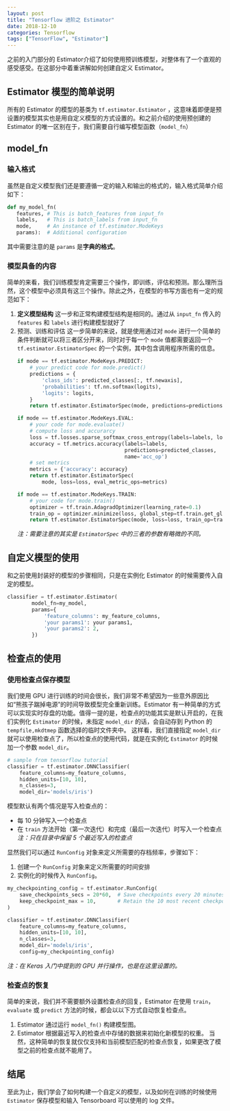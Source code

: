 ```yaml
---
layout: post
title: "Tensorflow 进阶之 Estimator"
date: 2018-12-10
categories: Tensorflow
tags: ["TensorFlow", "Estimator"]
---
```

之前的入门部分的 Estimator介绍了如何使用预训练模型，对整体有了一个直观的感受感受。在这部分中着重讲解如何创建自定义 Estimator。

## Estimator 模型的简单说明
所有的 Estimator 的模型的基类为 `tf.estimator.Estimator` ，这意味着即便是预设置的模型其实也是用自定义模型的方式设置的。和之前介绍的使用预创建的 Estimator 的唯一区别在于，我们需要自行编写模型函数（`model_fn`）
<!--more-->

## model\_fn
### 输入格式
虽然是自定义模型我们还是要遵循一定的输入和输出的格式的，输入格式简单介绍如下：
```python
def my_model_fn(
   features, # This is batch_features from input_fn
   labels,   # This is batch_labels from input_fn
   mode,     # An instance of tf.estimator.ModeKeys
   params):  # Additional configuration
```
其中需要注意的是 `params` 是**字典的格式**。

### 模型具备的内容
简单的来看，我们训练模型肯定需要三个操作，即训练，评估和预测。那么理所当然，这个模型中必须具有这三个操作。除此之外，在模型的书写方面也有一定的规范如下：
1. **定义模型结构**
	这一步和正常构建模型结构是相同的。通过从 `input_fn` 传入的 `features` 和 `labels` 进行构建模型就好了
2. 预测、训练和评估
	这一步简单的来说，就是使用通过对 `mode` 进行一个简单的条件判断就可以将三者区分开来，同时对于每一个 `mode` 值都需要返回一个 `tf.estimator.EstimatorSpec` 的一个实例，其中包含调用程序所需的信息。
	```python
	if mode == tf.estimator.ModeKeys.PREDICT:
		# your predict code for mode.predict()
		predictions = {
	    	'class_ids': predicted_classes[:, tf.newaxis],
	    	'probabilities': tf.nn.softmax(logits),
	    	'logits': logits,
		}
		return tf.estimator.EstimatorSpec(mode, predictions=predictions)

	if mode == tf.estimator.ModeKeys.EVAL:
		# your code for mode.evaluate()
		# compute loss and accurarcy
		loss = tf.losses.sparse_softmax_cross_entropy(labels=labels, logits=logits)
		accuracy = tf.metrics.accuracy(labels=labels,
	                        	   	   predictions=predicted_classes,
	                        	       name='acc_op')
		# set metrics
		metrics = {'accuracy': accuracy}
		return tf.estimator.EstimatorSpec(
	    	mode, loss=loss, eval_metric_ops=metrics)

	if mode == tf.estimator.ModeKeys.TRAIN:
		# your code for mode.train()
		optimizer = tf.train.AdagradOptimizer(learning_rate=0.1)
		train_op = optimizer.minimize(loss, global_step=tf.train.get_global_step())
		return tf.estimator.EstimatorSpec(mode, loss=loss, train_op=train_op)
	```
	*注：需要注意的其实是 `EstimatorSpec` 中的三者的参数有略微的不同。*

## 自定义模型的使用
和之前使用封装好的模型的步骤相同，只是在实例化 Estimator 的时候需要传入自定的模型。
```python
classifier = tf.estimator.Estimator(
        model_fn=my_model,
        params={
            'feature_columns': my_feature_columns,
            'your params1': your params1,
            'your params2': 2,
        })
```
## 检查点的使用
### 使用检查点保存模型
我们使用 GPU 进行训练的时间会很长，我们非常不希望因为一些意外原因比如“熊孩子踹掉电源”的时间导致模型完全重新训练。Estimator 有一种简单的方式可以实现实时存盘的功能。值得一提的是，检查点的功能其实是默认开启的，在我们实例化 `Estimator` 的时候，未指定 `model_dir` 的话，会自动存到 Python 的 `tempfile,mkdtmep` 函数选择的临时文件夹中。
这样看，我们直接指定 `model_dir` 就可以使用检查点了，所以检查点的使用代码，就是在实例化 `Estimator`  的时候加一个参数 `model_dir`。

```python
# sample from tensorflow tutorial
classifier = tf.estimator.DNNClassifier(
    feature_columns=my_feature_columns,
    hidden_units=[10, 10],
    n_classes=3,
    model_dir='models/iris')
```
模型默认有两个情况是写入检查点的：
- 每 10 分钟写入一个检查点
- 在 `train` 方法开始（第一次迭代）和完成（最后一次迭代）时写入一个检查点
*注：只在目录中保留 5 个最近写入的检查点*

显然我们可以通过 `RunConfig` 对象来定义所需要的存档频率，步骤如下：
1. 创建一个 `RunConfig` 对象来定义所需要的时间安排
2. 实例化的时候传入 `RunConfig`。

```python
my_checkpointing_config = tf.estimator.RunConfig(
    save_checkpoints_secs = 20*60,  # Save checkpoints every 20 minutes.
    keep_checkpoint_max = 10,       # Retain the 10 most recent checkpoints.
)

classifier = tf.estimator.DNNClassifier(
    feature_columns=my_feature_columns,
    hidden_units=[10, 10],
    n_classes=3,
    model_dir='models/iris',
    config=my_checkpointing_config)
```
*注：在 Keras 入门中提到的 GPU 并行操作，也是在这里设置的。*

### 检查点的恢复
简单的来说，我们并不需要额外设置检查点的回复，Estimator 在使用 `train`，`evaluate` 或 `predict` 方法的时候，都会以以下方式自动恢复检查点。
1. Estimator 通过运行 `model_fn()` 构建模型图。
2. Estimator 根据最近写入的检查点中存储的数据来初始化新模型的权重。
当然，这种简单的恢复就仅仅支持和当前模型匹配的检查点恢复，如果更改了模型之前的检查点就不能用了。

## 结尾
至此为止，我们学会了如何构建一个自定义的模型，以及如何在训练的时候使用 `Estimator` 保存模型和输入 Tensorboard 可以使用的 log 文件。
